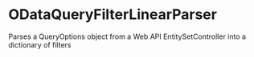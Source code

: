ODataQueryFilterLinearParser
============================

Parses a QueryOptions object from a Web API EntitySetController into a dictionary of filters
